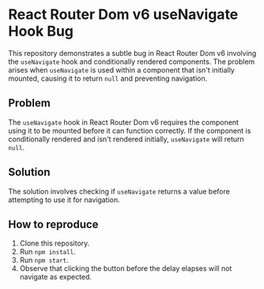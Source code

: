 # React Router Dom v6 useNavigate Hook Bug

This repository demonstrates a subtle bug in React Router Dom v6 involving the `useNavigate` hook and conditionally rendered components.  The problem arises when `useNavigate` is used within a component that isn't initially mounted, causing it to return `null` and preventing navigation.

## Problem

The `useNavigate` hook in React Router Dom v6 requires the component using it to be mounted before it can function correctly. If the component is conditionally rendered and isn't rendered initially, `useNavigate` will return `null`.

## Solution

The solution involves checking if `useNavigate` returns a value before attempting to use it for navigation.

## How to reproduce

1. Clone this repository.
2. Run `npm install`.
3. Run `npm start`.
4. Observe that clicking the button before the delay elapses will not navigate as expected.